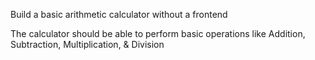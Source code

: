 Build a basic arithmetic calculator without a frontend

The calculator should be able to perform basic operations like Addition, Subtraction, Multiplication, & Division